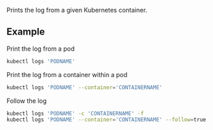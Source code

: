 Prints the log from a given Kubernetes container.

## Example

Print the log from a pod
```bash
kubectl logs 'PODNAME'
```

Print the log from a container within a pod
```bash
kubectl logs 'PODNAME' --container='CONTAINERNAME'
```

Follow the log
```bash
kubectl logs 'PODNAME' -c 'CONTAINERNAME' -f
kubectl logs 'PODNAME' --container='CONTAINERNAME' --follow=true
```
